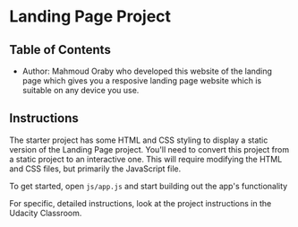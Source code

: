 # Landing Page Project

## Table of Contents

* Author: Mahmoud Oraby who developed this website of the landing page which gives you a resposive landing page website which is suitable on any device you use.

## Instructions

The starter project has some HTML and CSS styling to display a static version of the Landing Page project. You'll need to convert this project from a static project to an interactive one. This will require modifying the HTML and CSS files, but primarily the JavaScript file.

To get started, open `js/app.js` and start building out the app's functionality

For specific, detailed instructions, look at the project instructions in the Udacity Classroom.
